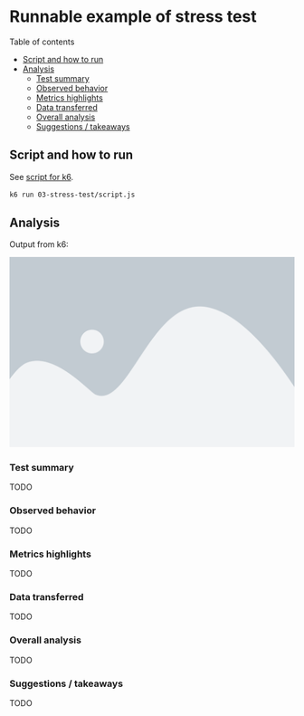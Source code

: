 # Runnable example of stress test

Table of contents

- [Script and how to run](#script-and-how-to-run)
- [Analysis](#analysis)
  - [Test summary](#test-summary)
  - [Observed behavior](#observed-behavior)
  - [Metrics highlights](#metrics-highlights)
  - [Data transferred](#data-transferred)
  - [Overall analysis](#overall-analysis)
  - [Suggestions / takeaways](#suggestions--takeaways)

## Script and how to run

See [script for k6](script.js).

```bash
k6 run 03-stress-test/script.js
```

## Analysis

Output from k6:

![result](result.png)

### Test summary

TODO

### Observed behavior

TODO

### Metrics highlights

TODO

### Data transferred

TODO

### Overall analysis

TODO

### Suggestions / takeaways

TODO